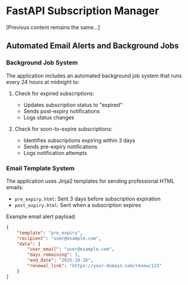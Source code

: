 # FastAPI Subscription Manager

[Previous content remains the same...]

## Automated Email Alerts and Background Jobs

### Background Job System

The application includes an automated background job system that runs every 24 hours at midnight to:

1. Check for expired subscriptions:
   - Updates subscription status to "expired"
   - Sends post-expiry notifications
   - Logs status changes

2. Check for soon-to-expire subscriptions:
   - Identifies subscriptions expiring within 3 days
   - Sends pre-expiry notifications
   - Logs notification attempts

### Email Template System

The application uses Jinja2 templates for sending professional HTML emails:

- `pre_expiry.html`: Sent 3 days before subscription expiration
- `post_expiry.html`: Sent when a subscription expires

Example email alert payload:

```json
{
    "template": "pre_expiry",
    "recipient": "user@example.com",
    "data": {
        "user_email": "user@example.com",
        "days_remaining": 3,
        "end_date": "2025-10-26",
        "renewal_link": "https://your-domain.com/renew/123"
    }
}